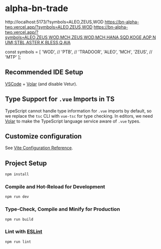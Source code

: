 # alpha-bn-trade

http://localhost:5173/?symbols=ALEO,ZEUS,WOD
https://bn-alpha-two.vercel.app/?symbols=ALEO,ZEUS,WOD
https://bn-alpha-two.vercel.app/?symbols=ALEO,ZEUS,WOD,MCH,ZEUS,WOD,MCH,HANA,SQD,KOGE,AOP,NUMI,STBL,ASTER,K,BLESS,Q,AIA

const symbols = [
    'WOD',
    // 'PTB',
    // 'TRADOOR',
    'ALEO',
    'MCH',
    'ZEUS',
    // 'MTP'
];
## Recommended IDE Setup

[VSCode](https://code.visualstudio.com/) + [Volar](https://marketplace.visualstudio.com/items?itemName=Vue.volar) (and disable Vetur).

## Type Support for `.vue` Imports in TS

TypeScript cannot handle type information for `.vue` imports by default, so we replace the `tsc` CLI with `vue-tsc` for type checking. In editors, we need [Volar](https://marketplace.visualstudio.com/items?itemName=Vue.volar) to make the TypeScript language service aware of `.vue` types.

## Customize configuration

See [Vite Configuration Reference](https://vite.dev/config/).

## Project Setup

```sh
npm install
```

### Compile and Hot-Reload for Development

```sh
npm run dev
```

### Type-Check, Compile and Minify for Production

```sh
npm run build
```

### Lint with [ESLint](https://eslint.org/)

```sh
npm run lint
```
